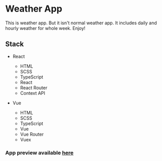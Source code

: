 # Weather App

This is weather app. But it isn't normal weather app. It includes daily and hourly weather for whole week. Enjoy!

## Stack

- React

  - HTML
  - SCSS
  - TypeScript
  - React
  - React Router
  - Context API

- Vue
  - HTML
  - SCSS
  - TypeScript
  - Vue
  - Vue Router
  - Vuex

### App preview available [here](https://bartek532.github.io/weather-app)
